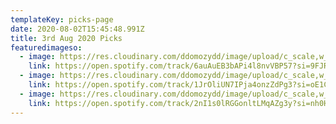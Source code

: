```yaml
---
templateKey: picks-page
date: 2020-08-02T15:45:48.991Z
title: 3rd Aug 2020 Picks
featuredimageso:
  - image: https://res.cloudinary.com/ddomozydd/image/upload/c_scale,w_600/v1596383438/a3438726862_5_vcwcei.jpg
    link: https://open.spotify.com/track/6auAuEB3bAPi4l8nvVBP57?si=9FJRwvjaRUeFa4P5FLfFlg
  - image: https://res.cloudinary.com/ddomozydd/image/upload/c_scale,w_600/v1596383439/ab67616d0000b273585835d022718fbe160345ee_zpxtoq.jpg
    link: https://open.spotify.com/track/1JrOliUN7IPja4onzZdPg3?si=oE1CxMZJQvaPQEOqICrqHg
  - image: https://res.cloudinary.com/ddomozydd/image/upload/c_scale,w_600/v1596383439/DISTANCE_ALBUM_ARTWORK_5000_xx7eiw.jpg
    link: https://open.spotify.com/track/2nI1s0lRGGonltLMqAZg3y?si=nh0HIc-mQjGNu3NYQ7g1wQ
---
```


